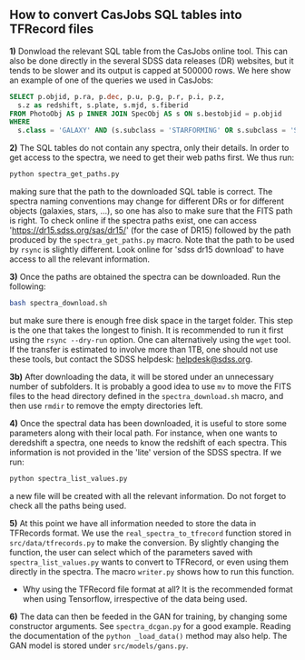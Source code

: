 ## How to convert CasJobs SQL tables into TFRecord files ##

**1)** Donwload the relevant SQL table from the CasJobs online tool. This can also be done directly in the several SDSS data releases (DR) websites, but it tends to be slower and its output is capped at 500000 rows. We here show an example of one of the queries we used in CasJobs: 

```sql
SELECT p.objid, p.ra, p.dec, p.u, p.g, p.r, p.i, p.z,
  s.z as redshift, s.plate, s.mjd, s.fiberid 
FROM PhotoObj AS p INNER JOIN SpecObj AS s ON s.bestobjid = p.objid
WHERE 
  s.class = 'GALAXY' AND (s.subclass = 'STARFORMING' OR s.subclass = 'STARBURST')
```

**2)** The SQL tables do not contain any spectra, only their details. In order to get access to the spectra, we need to get their web paths first. We thus run:

```bash
python spectra_get_paths.py
```

making sure that the path to the downloaded SQL table is correct. The spectra naming conventions may change for different DRs or for different objects (galaxies, stars, ...), so one has also to make sure that the FITS path is right. To check online if the spectra paths exist, one can access 'https://dr15.sdss.org/sas/dr15/' (for the case of DR15) followed by the path produced by the ```spectra_get_paths.py``` macro. Note that the path to be used by ```rsync``` is slightly different. Look online for 'sdss dr15 download' to have access to all the relevant information. 

**3)** Once the paths are obtained the spectra can be downloaded. Run the following:

```bash
bash spectra_download.sh
```

but make sure there is enough free disk space in the target folder. This step is the one that takes the longest to finish. It is recommended to run it first using the ```rsync --dry-run``` option. One can alternatively using the ```wget``` tool. If the transfer is estimated to involve more than 1TB, one should not use these tools, but contact the SDSS helpdesk: helpdesk@sdss.org.

**3b)** After downloading the data, it will be stored under an unnecessary number of subfolders. It is probably a good idea to use ```mv``` to move the FITS files to the head directory defined in the ```spectra_download.sh``` macro, and then use ```rmdir``` to remove the empty directories left.


**4)** Once the spectral data has been downloaded, it is useful to store some parameters along with their local path. For instance, when one wants to deredshift a spectra, one needs to know the redshift of each spectra. This information is not provided in the 'lite' version of the SDSS spectra. If we run:

```bash
python spectra_list_values.py
```

a new file will be created with all the relevant information. Do not forget to check all the paths being used.

**5)** At this point we have all information needed to store the data in TFRecords format. We use the ```real_spectra_to_tfrecord``` function stored in ```src/data/tfrecords.py``` to make the conversion. By slightly changing the function, the user can select which of the parameters saved with ```spectra_list_values.py``` wants to convert to TFRecord, or even using them directly in the spectra. The macro ```writer.py``` shows how to run this function.

* Why using the TFRecord file format at all? It is the recommended format when using Tensorflow, irrespective of the data being used.

**6)** The data can then be feeded in the GAN for training, by changing some constructor arguments. See ```spectra_dcgan.py``` for a good example. Reading the documentation of the ```python _load_data()``` method may also help. The GAN model is stored under ```src/models/gans.py```.

